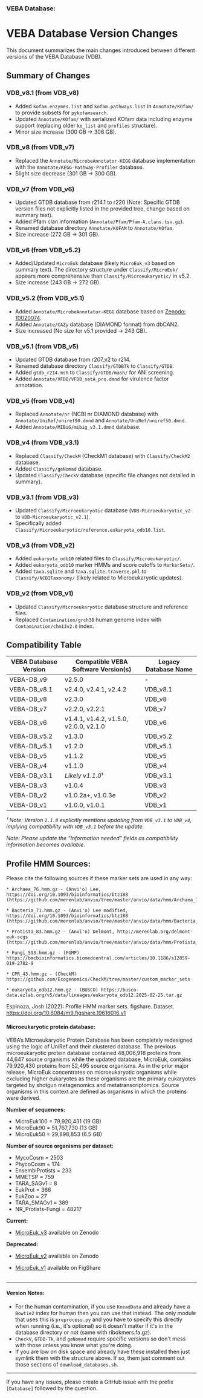 ### VEBA Database:

# VEBA Database Version Changes

This document summarizes the main changes introduced between different versions of the VEBA Database (VDB).

## Summary of Changes

### VDB_v8.1 (from VDB_v8)
*   Added `kofam.enzymes.list` and `kofam.pathways.list` in `Annotate/KOfam/` to provide subsets for `pykofamsearch`.
*   Updated `Annotate/KOfam/` with serialized KOfam data including enzyme support (replacing older `ko_list` and `profiles` structure).
*   Minor size increase (300 GB -> 306 GB).

### VDB_v8 (from VDB_v7)
*   Replaced the `Annotate/MicrobeAnnotator-KEGG` database implementation with the `Annotate/KEGG-Pathway-Profiler` database.
*   Slight size decrease (301 GB -> 300 GB).

### VDB_v7 (from VDB_v6)
*   Updated GTDB database from r214.1 to r220 (Note: Specific GTDB version files not explicitly listed in the provided tree, change based on summary text).
*   Added Pfam clan information (`Annotate/Pfam/Pfam-A.clans.tsv.gz`).
*   Renamed database directory `Annotate/KOFAM` to `Annotate/KOfam`.
*   Size increase (272 GB -> 301 GB).

### VDB_v6 (from VDB_v5.2)
*   Added/Updated `MicroEuk` database (likely `MicroEuk_v3` based on summary text). The directory structure under `Classify/MicroEuk/` appears more comprehensive than `Classify/Microeukaryotic/` in v5.2.
*   Size increase (243 GB -> 272 GB).

### VDB_v5.2 (from VDB_v5.1)
*   Added `Annotate/MicrobeAnnotator-KEGG` database based on [Zenodo: 10020074](https://zenodo.org/records/10020074).
*   Added `Annotate/CAZy` database (DIAMOND format) from dbCAN2.
*   Size increased (No size for v5.1 provided -> 243 GB).

### VDB_v5.1 (from VDB_v5)
*   Updated GTDB database from r207_v2 to r214.
*   Renamed database directory `Classify/GTDBTk` to `Classify/GTDB`.
*   Added `gtdb_r214.msh` to `Classify/GTDB/mash/` for ANI screening.
*   Added `Annotate/VFDB/VFDB_setA_pro.dmnd` for virulence factor annotation.

### VDB_v5 (from VDB_v4)
*   Replaced `Annotate/nr` (NCBI nr DIAMOND database) with `Annotate/UniRef/uniref90.dmnd` and `Annotate/UniRef/uniref50.dmnd`.
*   Added `Annotate/MIBiG/mibig_v3.1.dmnd` database.

### VDB_v4 (from VDB_v3.1)
*   Replaced `Classify/CheckM` (CheckM1 database) with `Classify/CheckM2` database.
*   Added `Classify/geNomad` database.
*   Updated `Classify/CheckV` database (specific file changes not detailed in summary).

### VDB_v3.1 (from VDB_v3)
*   Updated `Classify/Microeukaryotic` database (`VDB-Microeukaryotic_v2` to `VDB-Microeukaryotic_v2.1`).
*   Specifically added `Classify/Microeukaryotic/reference.eukaryota_odb10.list`.

### VDB_v3 (from VDB_v2)
*   Added `eukaryota_odb10` related files to `Classify/Microeukaryotic/`.
*   Added `eukaryota_odb10` marker HMMs and score cutoffs to `MarkerSets/`.
*   Added `taxa.sqlite` and `taxa.sqlite.traverse.pkl` to `Classify/NCBITaxonomy/` (likely related to Microeukaryotic updates).

### VDB_v2 (from VDB_v1)
*   Updated `Classify/Microeukaryotic` database structure and reference files.
*   Replaced `Contamination/grch38` human genome index with `Contamination/chm13v2.0` index.

## Compatibility Table

| VEBA Database Version | Compatible VEBA Software Version(s)       | Legacy Database Name |
|-----------------------|-------------------------------------------|----------------------|
| VEBA-DB_v9            | v2.5.0                                    | -                    |
| VEBA-DB_v8.1          | v2.4.0, v2.4.1, v2.4.2                    | VDB_v8.1             |
| VEBA-DB_v8            | v2.3.0                                    | VDB_v8               |
| VEBA-DB_v7            | v2.2.0, v2.2.1                            | VDB_v7               |
| VEBA-DB_v6            | v1.4.1, v1.4.2, v1.5.0, v2.0.0, v2.1.0    | VDB_v6               |
| VEBA-DB_v5.2          | v1.3.0                                    | VDB_v5.2             |
| VEBA-DB_v5.1          | v1.2.0                                    | VDB_v5.1             |
| VEBA-DB_v5            | v1.1.2                                    | VDB_v5               |
| VEBA-DB_v4            | v1.1.0                                    | VDB_v4               |
| VEBA-DB_v3.1          | *Likely v1.1.0*¹                          | VDB_v3.1             |
| VEBA-DB_v3            | v1.0.4                                    | VDB_v3               |
| VEBA-DB_v2            | v1.0.2a+, v1.0.3e                         | VDB_v2               |
| VEBA-DB_v1            | v1.0.0, v1.0.1                            | VDB_v1               |

*¹ Note: Version `1.1.0` explicitly mentions updating *from* `VDB_v3.1` to `VDB_v4`, implying compatibility with `VDB_v3.1` before the update.*

*Note: Please update the "Information needed" fields as compatibility information becomes available.*

## Profile HMM Sources:
Please cite the following sources if these marker sets are used in any way:

```
* Archaea_76.hmm.gz - (Anvi'o) Lee, https://doi.org/10.1093/bioinformatics/btz188 (https://github.com/merenlab/anvio/tree/master/anvio/data/hmm/Archaea_76)

* Bacteria_71.hmm.gz - (Anvi'o) Lee modified, https://doi.org/10.1093/bioinformatics/btz188 (https://github.com/merenlab/anvio/tree/master/anvio/data/hmm/Bacteria_71)

* Protista_83.hmm.gz - (Anvi'o) Delmont, http://merenlab.org/delmont-euk-scgs (https://github.com/merenlab/anvio/tree/master/anvio/data/hmm/Protista_83)

* Fungi_593.hmm.gz - (FGMP) https://bmcbioinformatics.biomedcentral.com/articles/10.1186/s12859-019-2782-9

* CPR_43.hmm.gz - (CheckM) https://github.com/Ecogenomics/CheckM/tree/master/custom_marker_sets

* eukaryota_odb12.hmm.gz - (BUSCO) https://busco-data.ezlab.org/v5/data/lineages/eukaryota_odb12.2025-02-25.tar.gz
```

Espinoza, Josh (2022): Profile HMM marker sets. figshare. Dataset. https://doi.org/10.6084/m9.figshare.19616016.v1 

#### Microeukaryotic protein database:
VEBA’s Microeukaryotic Protein Database has been completely redesigned using the logic of UniRef and their clustered database.  The previous microeukaryotic protein database contained 48,006,918 proteins from 44,647 source organisms while the updated database, MicroEuk, contains 79,920,430 proteins from 52,495 source organisms.  As in the prior major release, MicroEuk concentrates on microeukaryotic organisms while excluding higher eukaryotes as these organisms are the primary eukaryotes targeted by shotgun metagenomics and metatranscriptomics.  Source organisms in this context are defined as organisms in which the proteins were derived.  

**Number of sequences:**
 * MicroEuk100 = 79,920,431 (19 GB)
 * MicroEuk90  = 51,767,730 (13 GB)
 * MicroEuk50  = 29,898,853 (6.5 GB)

**Number of source organisms per dataset:**

* MycoCosm = 2503
* PhycoCosm = 174
* EnsemblProtists = 233
* MMETSP = 759
* TARA_SAGv1 = 8
* EukProt = 366
* EukZoo = 27
* TARA_SMAGv1 = 389
* NR_Protists-Fungi = 48217

**Current:**

* [MicroEuk\_v3](https://zenodo.org/records/10139451) available on Zenodo

**Deprecated:**

* [MicroEuk\_v2](https://zenodo.org/record/7485114) available on Zenodo

* [MicroEuk\_v1](https://figshare.com/articles/dataset/Microeukaryotic_Protein_Database/19668855) available on FigShare


##

___________________________________________________________

#### Version Notes:

* For the human contamination, if you use `KneadData` and already have a `Bowtie2` index for human then you can use that instead.  The only module that uses this is `preprocess.py` and you have to specify this directly when running (i.e., it's optional) so it doesn't matter if it's in the database directory or not (same with ribokmers.fa.gz). 
* `CheckV`, `GTDB-Tk`, and `geNomad` require specific versions so don't mess with those unless you know what you're doing.
* If you are low on disk space and already have these installed then just symlink them with the structure above. If so, them just comment out those sections of `download_databases.sh`.  

_______________________________________________________

If you have any issues, please create a GitHub issue with the prefix `[Database]` followed by the question.